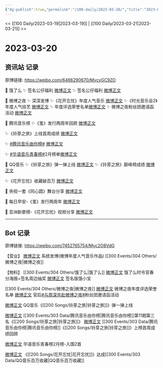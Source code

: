 ```yaml
---
{"dg-publish":true,"permalink":"/100-daily/2023-03-20/","title":"2023-03-20"}
---
```



<< [[100 Daily/2023-03-19\|2023-03-19]] | [[100 Daily/2023-03-21\|2023-03-21]] >>

# 2023-03-20

## 资讯站 记录

原博链接: https://weibo.com/6466290670/MycyGC9ZO

🌟 饿了么
✨ 签名公仔福利 [微博正文](https://weibo.com/6466290670/4881309774909722)
✨ 签名公仔福利 [微博正文](https://weibo.com/6466290670/4881314958543177)

🌟 微博之夜
✨ 深深发博
✨《花开忘忧》年度人气音乐 [微博正文](https://weibo.com/6466290670/4881339051148978)
✨《时光音乐会2》年度人气综艺 [微博正文](https://weibo.com/6466290670/4881339302811168)
✨ 年度评选荣誉名单[微博正文](https://weibo.com/6466290670/4881326279233744)
✨ 微博之夜粉丝团邀请函活动 [微博正文](https://weibo.com/6466290670/4881344007509708)

🌟 腾讯音乐榜
✨《茧》发行两周年回顾 [微博正文](https://weibo.com/6466290670/4881394566696570)

✨《铃芽之旅》上线首周成绩 [微博正文](https://weibo.com/6466290670/4881453017729024)

✨ [#腾讯音乐由你榜#](https://s.weibo.com/weibo?q=%23%E8%85%BE%E8%AE%AF%E9%9F%B3%E4%B9%90%E7%94%B1%E4%BD%A0%E6%A6%9C%23) [微博正文](https://weibo.com/6466290670/4881341407297858)

✨ [#华语音乐青春榜#](https://s.weibo.com/weibo?q=%23%E5%8D%8E%E8%AF%AD%E9%9F%B3%E4%B9%90%E9%9D%92%E6%98%A5%E6%A6%9C%23)2月榜单[微博正文](https://weibo.com/6466290670/4881395068964449)

🌟 QQ音乐
✨《铃芽之旅》弹一弹上线 [微博正文](https://weibo.com/6466290670/4881341650308020)
✨《铃芽之旅》巅峰榜成绩 [微博正文](https://weibo.com/6466290670/4881414207573435)

✨《花开忘忧》收藏破百万 [微博正文](https://weibo.com/6466290670/4881431363325657)

🌟 央视一套《同心圆》舞台分享 [微博正文](https://weibo.com/6466290670/4881499390222937)

🌟 每日早安-《茧》发行两周年 [微博正文](https://weibo.com/6466290670/4881278820418801)

🌟 亚洲新歌榜-《花开忘忧》视频分享 [微博正文](https://weibo.com/6466290670/4881413990257186)

---
## Bot 记录

原博链接: https://weibo.com/7452765754/Myc2O8VdG

【营业】
[微博正文](https://weibo.com/1736988591/4881336039640029) 系统发博(微博年度人气音乐作品) [[300 Events/304 Others/微博之夜\|微博之夜]]

【物料】
[[300 Events/304 Others/饿了么\|饿了么]]
[微博正文](https://weibo.com/7756461320/4881305151472124) 饿了么时令官春分海报+签名周边抽奖
[微博正文](https://weibo.com/5117812753/4881314588659595) 签名版饿小宝

[[300 Events/304 Others/微博之夜\|微博之夜]]
[微博正文](https://weibo.com/1677969704/4881320247822760) 微博之夜年度评选荣誉名单
[微博正文](https://weibo.com/5248300719/4881340468035636) 官后[#与周深共赴微博之夜#](https://s.weibo.com/weibo?q=%23%E4%B8%8E%E5%91%A8%E6%B7%B1%E5%85%B1%E8%B5%B4%E5%BE%AE%E5%8D%9A%E4%B9%8B%E5%A4%9C%23)粉丝团邀请函活动

[微博正文](https://weibo.com/2169129705/4881336613735268) QQ音乐《[[200 Songs/铃芽之旅\|铃芽之旅]]》弹一弹上线

[微博正文](https://weibo.com/6733257358/4881339147357660) [[300 Events/303 Data/腾讯音乐由你榜\|腾讯音乐由你榜]]第11期第三名《[[200 Songs/铃芽之旅\|铃芽之旅]]》
[微博正文](https://weibo.com/6733257358/4881447523715326) [[300 Events/303 Data/腾讯音乐由你榜\|腾讯音乐由你榜]]《[[200 Songs/铃芽之旅\|铃芽之旅]]》上榜首周成绩回顾

[微博正文](https://weibo.com/6573096128/4881385971780282) 华语音乐青春榜2月榜-入围2首

[微博正文](https://weibo.com/2169129705/4881415881359877) 《[[200 Songs/花开忘忧\|花开忘忧]]》达成[[300 Events/303 Data/QQ音乐百万收藏\|QQ音乐百万收藏]]
